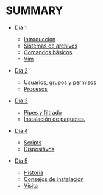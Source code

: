 # SUMMARY

- [Día 1]()
    - [Introduccíon]()
    - [Sistemas de archivos]()
    - [Comandos básicos]()
    - [Vim]()

- [Día 2]()
    - [Usuarios, grupos y permisos]()
    - [Procesos ]()

- [Día 3]()
    - [Pipes y filtrado]()
    - [Instalación de paquetes.]()

- [Día 4]()
    - [Scripts]()
    - [Dispositivos]()

- [Día 5]()
    - [Historia]()
    - [Consejos de instalación]()
    - [Visita]()
